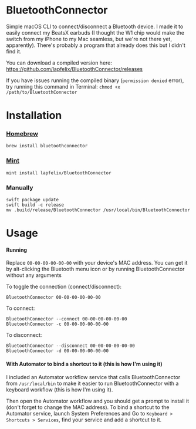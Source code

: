 # BluetoothConnector
Simple macOS CLI to connect/disconnect a Bluetooth device. I made it to easily connect my BeatsX earbuds (I thought the W1 chip would make the switch from my iPhone to my Mac seamless, but we're not there yet, apparently). There's probably a program that already does this but I didn't find it.

You can download a compiled version here: https://github.com/lapfelix/BluetoothConnector/releases

If you have issues running the compiled binary (`permission denied` error), try running this command in Terminal:
`chmod +x /path/to/BluetoothConnector`

# Installation

### [Homebrew](https://brew.sh)
```
brew install bluetoothconnector
```

### [Mint](https://github.com/yonaskolb/Mint)
```
mint install lapfelix/BluetoothConnector
```

### Manually
```
swift package update
swift build -c release
mv .build/release/BluetoothConnector /usr/local/bin/BluetoothConnector
```

# Usage
#### Running
Replace `00-00-00-00-00-00` with your device's MAC address. You can get it by alt-clicking the Bluetooth menu icon or by running BluetoothConnector without any arguments

To toggle the connection (connect/disconnect):
```
BluetoothConnector 00-00-00-00-00-00
```

To connect:
```
BluetoothConnector --connect 00-00-00-00-00-00
BluetoothConnector -c 00-00-00-00-00-00
```

To disconnect:
```
BluetoothConnector --disconnect 00-00-00-00-00-00
BluetoothConnector -d 00-00-00-00-00-00
```

#### With Automator to bind a shortcut to it (this is how I'm using it)
I included an Automator workflow service that calls BluetoothConnector from `/usr/local/bin` to make it easier to run BluetoothConnector with a keyboard workflow (this is how I'm using it).

Then open the Automator workflow and you should get a prompt to install it (don't forget to change the MAC address).
To bind a shortcut to the Automator service, launch System Preferences and Go to `Keyboard > Shortcuts > Services`, find your service and add a shortcut to it.
